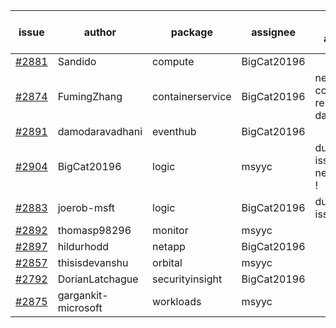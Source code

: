 | issue | author | package | assignee | bot advice | created date of issue | target release date | date from target |
| ------ | ------ | ------ | ------ | ------ | ------ | ------ | :-----: |
| [#2881](https://github.com/Azure/sdk-release-request/issues/2881) | Sandido | compute | BigCat20196 |   | 06-03 | 06-13 |   |
| [#2874](https://github.com/Azure/sdk-release-request/issues/2874) | FumingZhang | containerservice | BigCat20196 | new comment.  <br> release date < 2 ! <br> | 06-02 | 06-08 | -1 |
| [#2891](https://github.com/Azure/sdk-release-request/issues/2891) | damodaravadhani | eventhub | BigCat20196 |   | 06-06 | 06-20 |   |
| [#2904](https://github.com/Azure/sdk-release-request/issues/2904) | BigCat20196 | logic | msyyc | duplicated issue  <br>new issue ! <br> | 06-09 | 06-23 |   |
| [#2883](https://github.com/Azure/sdk-release-request/issues/2883) | joerob-msft | logic | BigCat20196 | duplicated issue  <br>  | 06-03 | 06-20 |   |
| [#2892](https://github.com/Azure/sdk-release-request/issues/2892) | thomasp98296 | monitor | msyyc |   | 06-06 | 06-20 |   |
| [#2897](https://github.com/Azure/sdk-release-request/issues/2897) | hildurhodd | netapp | BigCat20196 |   | 06-07 | 06-21 |   |
| [#2857](https://github.com/Azure/sdk-release-request/issues/2857) | thisisdevanshu | orbital | msyyc |   | 05-31 | 06-14 |   |
| [#2792](https://github.com/Azure/sdk-release-request/issues/2792) | DorianLatchague | securityinsight | BigCat20196 |   | 05-12 | 05-16 |   |
| [#2875](https://github.com/Azure/sdk-release-request/issues/2875) | gargankit-microsoft | workloads | msyyc |   | 06-03 | 06-30 |   |
